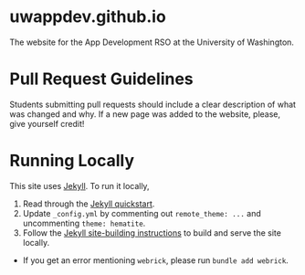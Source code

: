 # uwappdev.github.io
The website for the App Development RSO at the University of Washington.

# Pull Request Guidelines
Students submitting pull requests should include a clear description of what was changed and why.
If a new page was added to the website, please, give yourself credit!

# Running Locally
This site uses [Jekyll](https://jekyllrb.com/). To run it locally,

1. Read through the [Jekyll quickstart](https://jekyllrb.com/docs/).
2. Update `_config.yml` by commenting out `remote_theme: ...` and uncommenting `theme: hematite`.
3. Follow the [Jekyll site-building instructions](https://jekyllrb.com/docs/step-by-step/01-setup/#build) to build and serve the site locally.
  - If you get an error mentioning `webrick`, please run `bundle add webrick`.
